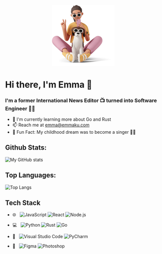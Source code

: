 <div id="header" align="center">
  <img src="./img/me.png" width="40%"/>
</div>

# Hi there, I'm Emma 👋

### I'm a former International News Editor 📺 turned into Software Engineer 👩‍💻

- 🌱 I'm currently learning more about Go and Rust
- 📫 Reach me at emma@emmaku.com
- 🙈 Fun Fact: My childhood dream was to become a singer 🎤🎶

## Github Stats:

![My GitHub stats](https://github-readme-stats.vercel.app/api?username=emmakuen&hide=stars,prs,issues,contribs&count_private=true&show_icons=true&theme=tokyonight)

## Top Languages:

![Top Langs](https://github-readme-stats.vercel.app/api/top-langs/?username=emmakuen&count_private=true&show_icons=true&theme=tokyonight&layout=compact)

## Tech Stack

- 🌐 &nbsp;
  ![JavaScript](https://img.shields.io/badge/-JavaScript-333333?style=flat&logo=javascript)
  ![React](https://img.shields.io/badge/-React-333333?style=flat&logo=react)
  ![Node.js](https://img.shields.io/badge/-Node.js-333333?style=flat&logo=node.js)
- 💻 &nbsp; ![Python](https://img.shields.io/badge/-Python-333333?style=flat&logo=python)
  ![Rust](https://img.shields.io/badge/-Rust-333333?style=flat&logo=rust)
  ![Go](https://img.shields.io/badge/-Go-333333?style=flat&logo=go)


- 🔧 &nbsp;
  ![Visual Studio Code](https://img.shields.io/badge/-Visual%20Studio%20Code-333333?style=flat&logo=visual-studio-code&logoColor=007ACC)
  ![PyCharm](https://img.shields.io/badge/-PyCharm-333333?style=flat&logo=pycharm&logoColor=000000)
- 🎨 &nbsp;
  ![Figma](https://img.shields.io/badge/-Figma-333333?style=flat&logo=figma)
  ![Photoshop](https://img.shields.io/badge/-Photoshop-333333?style=flat&logo=adobe-photoshop)
